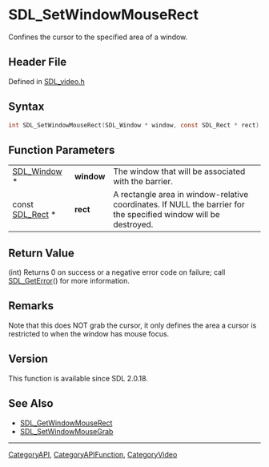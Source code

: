 # SDL_SetWindowMouseRect

Confines the cursor to the specified area of a window.

## Header File

Defined in [SDL_video.h](https://github.com/libsdl-org/SDL/blob/SDL2/include/SDL_video.h)

## Syntax

```c
int SDL_SetWindowMouseRect(SDL_Window * window, const SDL_Rect * rect);
```

## Function Parameters

|                              |            |                                                                                                                  |
| ---------------------------- | ---------- | ---------------------------------------------------------------------------------------------------------------- |
| [SDL_Window](SDL_Window) *   | **window** | The window that will be associated with the barrier.                                                             |
| const [SDL_Rect](SDL_Rect) * | **rect**   | A rectangle area in window-relative coordinates. If NULL the barrier for the specified window will be destroyed. |

## Return Value

(int) Returns 0 on success or a negative error code on failure; call
[SDL_GetError](SDL_GetError)() for more information.

## Remarks

Note that this does NOT grab the cursor, it only defines the area a cursor
is restricted to when the window has mouse focus.

## Version

This function is available since SDL 2.0.18.

## See Also

- [SDL_GetWindowMouseRect](SDL_GetWindowMouseRect)
- [SDL_SetWindowMouseGrab](SDL_SetWindowMouseGrab)

----
[CategoryAPI](CategoryAPI), [CategoryAPIFunction](CategoryAPIFunction), [CategoryVideo](CategoryVideo)

